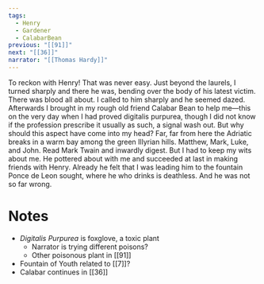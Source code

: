 ```yaml
---
tags:
  - Henry
  - Gardener
  - CalabarBean
previous: "[[91]]"
next: "[[36]]"
narrator: "[[Thomas Hardy]]"
---
```

To reckon with Henry! That was never easy. Just beyond the laurels, I turned sharply and there he was, bending over the body of his latest victim. There was blood all about. I called to him sharply and he seemed dazed. Afterwards I brought in my rough old friend Calabar Bean to help me—this on the very day when I had proved digitalis purpurea, though I did not know if the profession prescribe it usually as such, a signal wash out. But why should this aspect have come into my head? Far, far from here the Adriatic breaks in a warm bay among the green Illyrian hills. Matthew, Mark, Luke, and John. Read Mark Twain and inwardly digest. But I had to keep my wits about me. He pottered about with me and succeeded at last in making friends with Henry. Already he felt that I was leading him to the fountain Ponce de Leon sought, where he who drinks is deathless. And he was not so far wrong.

# Notes
- *Digitalis Purpurea* is foxglove, a toxic plant
	- Narrator is trying different poisons?
	- Other poisonous plant in [[91]]
- Fountain of Youth related to [[7]]?
- Calabar continues in [[36]]